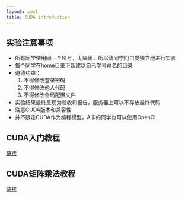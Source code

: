 ```yaml
---
layout: post
title: CUDA introduction
---
```


## 实验注意事项

* 所有同学使用同一个帐号，无隔离，所以请同学们自觉独立地进行实验
* 每个同学在home目录下新建以自己学号命名的目录
* 道德约束：
    1. 不得修改登录密码
    2. 不得修改他人代码
    3. 不得修改全局配置文件
* 实验结果最终呈现为验收和报告，服务器上可以不存放最终代码
* 注意CUDA版本和兼容性
* 并不限定CUDA作为编程模型，A卡的同学也可以使用OpenCL

## CUDA入门教程

[链接](http://www.nvidia.com/content/gtc-2010/pdfs/2131_gtc2010.pdf)

## CUDA矩阵乘法教程

[链接](http://www.es.ele.tue.nl/~mwijtvliet/5KK73/?page=mmcuda#TOC-Global-Memory-Coalescing)
